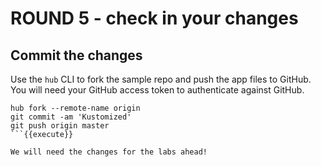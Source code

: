 # ROUND 5 - check in your changes

## Commit the changes
Use the `hub` CLI to fork the sample repo and push the app files to GitHub.
You will need your GitHub access token to authenticate against GitHub.

```
hub fork --remote-name origin
git commit -am 'Kustomized'
git push origin master
```{{execute}}

We will need the changes for the labs ahead!
